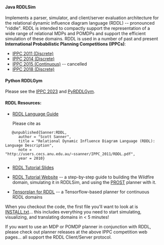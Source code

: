 #### Java RDDLSim

Implements a parser, simulator, and client/server evaluation architecture for the relational dynamic influence diagram language (RDDL) -- pronounced "riddle". RDDL is intended to compactly support the representation of a wide range of relational MDPs and POMDPs and support the efficient simulation of these domains. RDDL is used in a number of past and present **International Probabilistic Planning Competitions (IPPCs)**:

* [IPPC 2011 (Discrete)](http://users.cecs.anu.edu.au/~ssanner/IPPC_2011/)
* [IPPC 2014 (Discrete)](https://ssanner.github.io/IPPC_2014/)
* [IPPC 2015 (Continuous)](http://users.cecs.anu.edu.au/~ssanner/IPPC_2014/) -- cancelled 
* [IPPC 2018 (Discrete)](https://ipc2018-probabilistic.bitbucket.io/)

#### Python RDDLGym

Please see the [IPPC 2023](https://ataitler.github.io/IPPC2023/) and [PyRDDLGym](https://github.com/ataitler/pyRDDLGym).

#### RDDL Resources:

* [RDDL Language Guide](http://users.cecs.anu.edu.au/~ssanner/IPPC_2011/RDDL.pdf)

  Please cite as

```
   @unpublished{Sanner:RDDL,
      author = "Scott Sanner",
      title = "Relational Dynamic Influence Diagram Language (RDDL): Language Description",
      note = "http://users.cecs.anu.edu.au/~ssanner/IPPC_2011/RDDL.pdf",
      year = 2010}
```

* [RDDL Tutorial Slides](http://users.rsise.anu.edu.au/~ssanner/Papers/RDDL_Tutorial_ICAPS_2014.pdf)

* [RDDL Tutorial Website](https://sites.google.com/site/rddltutorial/) -- a step-by-step guide to building the Wildfire domain, simulating it in RDDLSim, and using the [PROST](https://bitbucket.org/tkeller/prost/wiki/Home) planner with it.

* [Tensorplan for RDDL](https://libraries.io/github/thiagopbueno/tf-plan) -- a Tensorflow-based planner for continuous RDDL domains

When you checkout the code, the first file you'll want to look at is [INSTALL.txt](https://github.com/ssanner/rddlsim/blob/master/INSTALL.txt)... this includes everything you need to start simulating, visualizing, and translating domains in < 5 minutes!

If you want to use an MDP or POMDP planner in conjunction with RDDL, please check out planner releases at the above IPPC competition web pages... all support the RDDL Client/Server protocol.
